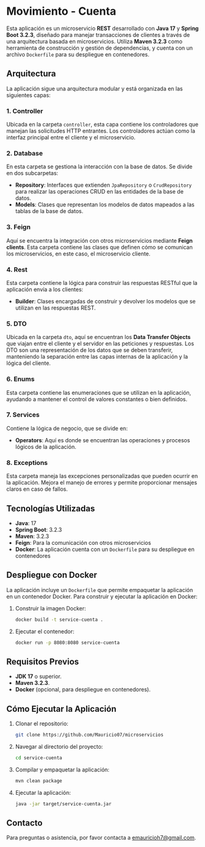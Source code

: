 
# Movimiento - Cuenta

Esta aplicación es un microservicio **REST** desarrollado con **Java 17** y **Spring Boot 3.2.3**, diseñado para manejar transacciones de clientes a través de una arquitectura basada en microservicios. Utiliza **Maven 3.2.3** como herramienta de construcción y gestión de dependencias, y cuenta con un archivo `Dockerfile` para su despliegue en contenedores.

## Arquitectura

La aplicación sigue una arquitectura modular y está organizada en las siguientes capas:

### 1. **Controller**
Ubicada en la carpeta `controller`, esta capa contiene los controladores que manejan las solicitudes HTTP entrantes. Los controladores actúan como la interfaz principal entre el cliente y el microservicio.

### 2. **Database**
En esta carpeta se gestiona la interacción con la base de datos. Se divide en dos subcarpetas:

- **Repository**: Interfaces que extienden `JpaRepository` o `CrudRepository` para realizar las operaciones CRUD en las entidades de la base de datos.
- **Models**: Clases que representan los modelos de datos mapeados a las tablas de la base de datos.

### 3. **Feign**
Aquí se encuentra la integración con otros microservicios mediante **Feign clients**. Esta carpeta contiene las clases que definen cómo se comunican los microservicios, en este caso, el microservicio cliente.

### 4. **Rest**
Esta carpeta contiene la lógica para construir las respuestas RESTful que la aplicación envía a los clientes:

- **Builder**: Clases encargadas de construir y devolver los modelos que se utilizan en las respuestas REST.

### 5. **DTO**
Ubicada en la carpeta `dto`, aquí se encuentran los **Data Transfer Objects** que viajan entre el cliente y el servidor en las peticiones y respuestas. Los DTO son una representación de los datos que se deben transferir, manteniendo la separación entre las capas internas de la aplicación y la lógica del cliente.

### 6. **Enums**
Esta carpeta contiene las enumeraciones que se utilizan en la aplicación, ayudando a mantener el control de valores constantes o bien definidos.

### 7. **Services**
Contiene la lógica de negocio, que se divide en:

- **Operators**: Aquí es donde se encuentran las operaciones y procesos lógicos de la aplicación.

### 8. **Exceptions**
Esta carpeta maneja las excepciones personalizadas que pueden ocurrir en la aplicación. Mejora el manejo de errores y permite proporcionar mensajes claros en caso de fallos.

## Tecnologías Utilizadas

- **Java**: 17
- **Spring Boot**: 3.2.3
- **Maven**: 3.2.3
- **Feign**: Para la comunicación con otros microservicios
- **Docker**: La aplicación cuenta con un `Dockerfile` para su despliegue en contenedores

## Despliegue con Docker

La aplicación incluye un `Dockerfile` que permite empaquetar la aplicación en un contenedor Docker. Para construir y ejecutar la aplicación en Docker:

1. Construir la imagen Docker:
   ```bash
   docker build -t service-cuenta .
   ```

2. Ejecutar el contenedor:
   ```bash
   docker run -p 8080:8080 service-cuenta
   ```

## Requisitos Previos

- **JDK 17** o superior.
- **Maven 3.2.3**.
- **Docker** (opcional, para despliegue en contenedores).

## Cómo Ejecutar la Aplicación

1. Clonar el repositorio:
   ```bash
   git clone https://github.com/Mauricio07/microservicios
   ```

2. Navegar al directorio del proyecto:
   ```bash
   cd service-cuenta
   ```

3. Compilar y empaquetar la aplicación:
   ```bash
   mvn clean package
   ```

4. Ejecutar la aplicación:
   ```bash
   java -jar target/service-cuenta.jar
   ```

## Contacto

Para preguntas o asistencia, por favor contacta a [emauricioh7@gmail.com](mailto:tu-email@dominio.com).
